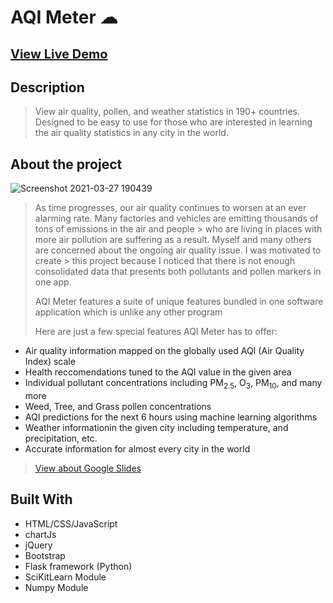 # AQI Meter ☁
## <a href="http://aqimeter.pythonanywhere.com/" style="font-size: 20px">View Live Demo</a>

## Description
> View air quality, pollen, and weather statistics in 190+ countries. Designed to be easy to use for those who are interested in learning the air quality statistics in any city in the world.

## About the project
![Screenshot 2021-03-27 190439](https://user-images.githubusercontent.com/79772110/112737254-696e4000-8f2f-11eb-916f-4d9bbe2e3928.png)
> As time progresses, our air quality continues to worsen at an ever alarming rate. Many factories and vehicles are emitting thousands of tons of emissions in the air and people > who are living in places with more air pollution are suffering as a result. Myself and many others are concerned about the ongoing air quality issue. I was motivated to create > this project because I noticed that there is not enough consolidated data that presents both pollutants and pollen markers in one app.
> 
> AQI Meter features a suite of unique features bundled in one software application which is unlike any other program
> 
> Here are just a few special features AQI Meter has to offer:
> 
<ul>
  <li>
    Air quality information mapped on the globally used AQI (Air Quality Index) scale
  </li>
  <li>
    Health reccomendations tuned to the AQI value in the given area
  </li>
  <li>
    Individual pollutant concentrations including PM<sub>2.5</sub>, O<sub>3</sub>, PM<sub>10</sub>, and many more
  </li>
  <li>
    Weed, Tree, and Grass pollen concentrations
  </li>
  <li>
    AQI predictions for the next 6 hours using machine learning algorithms
  </li>
  <li>
    Weather informationin the given city including temperature, and precipitation, etc.
  </li>
  <li>
    Accurate information for almost every city in the world
  </li>
</ul>

> <a href="https://docs.google.com/presentation/d/1uL1zdqib3rVWcz3U2vlHBt3_JNZM_p1F_xvAdqO4iT8/edit?usp=sharing">View about Google Slides</a>

## Built With
<ul>
  <li>
    HTML/CSS/JavaScript
  </li>
  <li>
    chartJs
  </li>
  <li>
    jQuery
  </li>
  <li>
    Bootstrap
  </li>
  <li>
    Flask framework (Python)
  </li>
  <li>
    SciKitLearn Module
  </li>
  <li>
    Numpy Module
  </li>
</ul>




